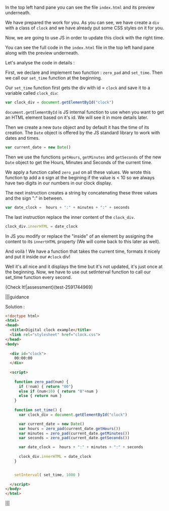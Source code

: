 In the top left hand pane you can see the file `index.html` and its preview underneath.

We have prepared the work for you. As you can see, we have create a `div` with a class of `clock` and we have already put some CSS styles on it for you.

Now, we are going to use JS in order to update this clock with the right time.

You can see the full code in the `index.html` file in the top left hand pane along with the preview underneath.

Let's analyse the code in details :

First, we declare and implement two function : `zero_pad` and `set_time`. Then we call our `set_time` function at the beginning.

Our `set_time` function first gets the div with id = `clock` and save it to a variable called `clock_div`:
```javascript
var clock_div = document.getElementById("clock")
```

`document.getElementById` is JS internal function to use when you want to get an HTML element based on it's id. We will see it in more details later.

Then we create a new `Date` object and by default it has the time of its creation. The `Date` object is offered by the JS standard library to work with dates and times.

```javascript
var current_date = new Date()
```

Then we use the functions `getHours`, `getMinutes` and `getSeconds` of the new `Date` object to get the Hours, Minutes and Seconds of the current time.

We apply a function called `zero_pad` on all these values. We wrote this function tp add a `0` sign at the begining if the value is < 10 so we always have two digits in our numbers in our clock display.

The next instruction creates a string by concatenating these three values and the sign ":" in between.

```javascript
var date_clock =  hours + ":" + minutes + ":" + seconds
```

The last instruction replace the inner content of the `clock_div`.
  
```javascript
clock_div.innerHTML = date_clock
```

In JS you modify or replace the "inside" of an element by assigning the content to its `innertHTML` property (We will come back to this later as well).

And voilà ! We have a function that takes the current time, formats it nicely and put it inside our `#clock` div!

Well it's all nice and it displays the time but it's not updated, it's just once at the beginning. Now, we have to use out setInterval function to call our set_time function every second.

{Check It!|assessment}(test-2591744969)

|||guidance

Solution :

```html
<!doctype html>
<html>
<head>
  <title>Digital clock example</title>
  <link rel="stylesheet" href="clock.css">
</head>
<body>
  
  <div id="clock">
    00:00:00
  </div>
  
  <script>
    
    function zero_pad(num) {
      if (!num) { return "00"}
      else if (num<10) { return "0"+num }
      else { return num }
    }  
    
    function set_time() {      
      var clock_div = document.getElementById("clock")

      var current_date = new Date()
      var hours = zero_pad(current_date.getHours())
      var minutes = zero_pad(current_date.getMinutes())
      var seconds = zero_pad(current_date.getSeconds())

      var date_clock =  hours + ":" + minutes + ":" + seconds
      
      clock_div.innerHTML = date_clock
    }


    setInterval( set_time, 1000 )
    
  </script>
</body>
</html>
```

|||


